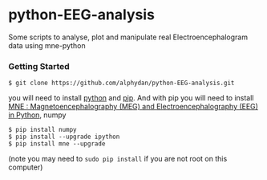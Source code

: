 python-EEG-analysis
===================

Some scripts to analyse, plot and manipulate real Electroencephalogram data using mne-python

### Getting Started

    $ git clone https://github.com/alphydan/python-EEG-analysis.git

you will need to install [python](https://www.python.org/) and [pip](mne-tools/mne-python.git).  And with pip you will need to install [MNE : Magnetoencephalography (MEG) and Electroencephalography (EEG) in Python](https://github.com/mne-tools/mne-python), numpy

    $ pip install numpy
    $ pip install --upgrade ipython
    $ pip install mne --upgrade

(note you may need to `sudo pip install` if you are not root on this computer)